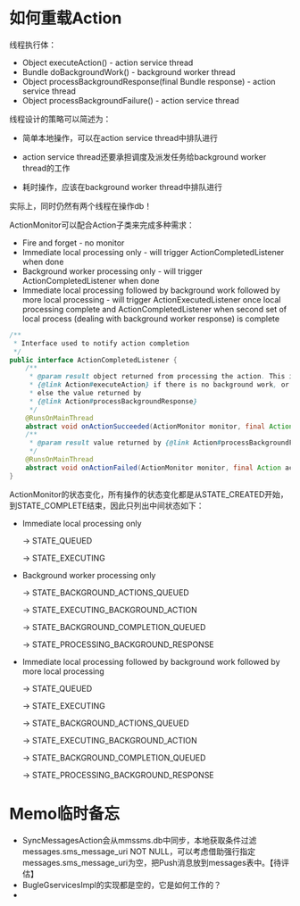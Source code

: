 













# 如何重载Action

线程执行体：

- Object executeAction() - action service thread
- Bundle doBackgroundWork() - background worker thread
- Object processBackgroundResponse(final Bundle response) - action service thread
- Object processBackgroundFailure() - action service thread



线程设计的策略可以简述为：

- 简单本地操作，可以在action service thread中排队进行
- action service thread还要承担调度及派发任务给background worker thread的工作

- 耗时操作，应该在background worker thread中排队进行

实际上，同时仍然有两个线程在操作db！



ActionMonitor可以配合Action子类来完成多种需求：

- Fire and forget - no monitor
- Immediate local processing only - will trigger ActionCompletedListener when done
- Background worker processing only - will trigger ActionCompletedListener when done
- Immediate local processing followed by background work followed by more local processing - will trigger ActionExecutedListener once local processing complete and ActionCompletedListener when second set of local process (dealing with background worker response) is complete


```java
/**
 * Interface used to notify action completion
 */
public interface ActionCompletedListener {
    /**
     * @param result object returned from processing the action. This is the value returned by
     * {@link Action#executeAction} if there is no background work, or
     * else the value returned by
     * {@link Action#processBackgroundResponse}
     */
    @RunsOnMainThread
    abstract void onActionSucceeded(ActionMonitor monitor, final Action action, final Object data, final Object result);
    /**
     * @param result value returned by {@link Action#processBackgroundFailure}
     */
    @RunsOnMainThread
    abstract void onActionFailed(ActionMonitor monitor, final Action action, final Object data, final Object result);
}
```

ActionMonitor的状态变化，所有操作的状态变化都是从STATE_CREATED开始，到STATE_COMPLETE结束，因此只列出中间状态如下：

- Immediate local processing only

  -> STATE_QUEUED

  -> STATE_EXECUTING

- Background worker processing only

  -> STATE_BACKGROUND_ACTIONS_QUEUED

  -> STATE_EXECUTING_BACKGROUND_ACTION

  -> STATE_BACKGROUND_COMPLETION_QUEUED

  -> STATE_PROCESSING_BACKGROUND_RESPONSE

- Immediate local processing followed by background work followed by more local processing

  -> STATE_QUEUED

  -> STATE_EXECUTING

  -> STATE_BACKGROUND_ACTIONS_QUEUED

  -> STATE_EXECUTING_BACKGROUND_ACTION

  -> STATE_BACKGROUND_COMPLETION_QUEUED

  -> STATE_PROCESSING_BACKGROUND_RESPONSE









# Memo临时备忘

- SyncMessagesAction会从mmssms.db中同步，本地获取条件过滤messages.sms_message_uri NOT NULL，可以考虑借助强行指定messages.sms_message_uri为空，把Push消息放到messages表中。【待评估】
- BugleGservicesImpl的实现都是空的，它是如何工作的？
- 